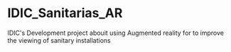 # IDIC_Sanitarias_AR
IDIC's Development project abouit using Augmented reality for to improve the viewing of sanitary installations
